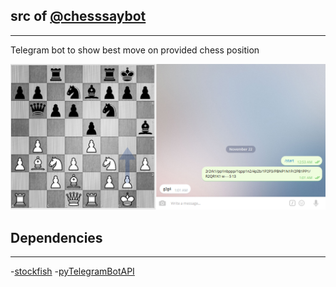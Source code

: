 ## src of [@chesssaybot](https://telegram.me/chesssaybot)
----------

Telegram bot to show best move on provided chess position

![example](/example.png?raw=true "")

## Dependencies
----------

-[stockfish](https://github.com/Dani4kor/stockfishpy)
-[pyTelegramBotAPI](https://github.com/eternnoir/pyTelegramBotAPI)

